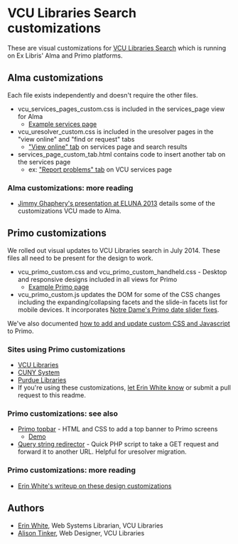 # VCU Libraries Search customizations

These are visual customizations for [VCU Libraries Search](http://search.library.vcu.edu/) which is running on Ex Libris' Alma and Primo platforms.

## Alma customizations

Each file exists independently and doesn't require the other files.

* vcu_services_pages_custom.css is included in the services_page view for Alma
	* [Example services page](http://vcu-alma-primo.hosted.exlibrisgroup.com/primo_library/libweb/action/openurl?dscnt=1&id=pmid%3A23296443&sid=Entrez%3APubMed&isSerivcesPage=true&url_ctx_fmt=null&dstmp=1368806607612&vid=vcu_services_page&institution=VCU&fromLogin=true)
* vcu_uresolver_custom.css is included in the uresolver pages in the "view online" and "find or request" tabs
	* ["View online" tab](http://vcu-alma-primo.hosted.exlibrisgroup.com/primo_library/libweb/action/openurl?dscnt=1&id=pmid%3A23296443&sid=Entrez%3APubMed&isSerivcesPage=true&url_ctx_fmt=null&dstmp=1368806607612&vid=vcu_services_page&institution=VCU&fromLogin=true) on services page and search results
* services_page_custom_tab.html contains code to insert another tab on the services page
	* 	ex: ["Report problems" tab](http://vcu-alma-primo.hosted.exlibrisgroup.com/primo_library/libweb/action/openurl?dscnt=1&id=pmid%3A23296443&sid=Entrez%3APubMed&isSerivcesPage=true&url_ctx_fmt=null&dstmp=1368806607612&vid=vcu_services_page&institution=VCU&fromLogin=true) on VCU services page 

### Alma customizations: more reading
* [Jimmy Ghaphery's presentation at ELUNA 2013](http://scholarscompass.vcu.edu/libraries_present/23/) details some of the customizations VCU made to Alma.

## Primo customizations

We rolled out visual updates to VCU Libraries search in July 2014. These files all need to be present for the design to work.

* vcu_primo_custom.css and
vcu_primo_custom_handheld.css - Desktop and responsive designs included in all views for Primo
    * [Example Primo page](http://search.library.vcu.edu/primo_library/libweb/action/dlSearch.do?institution=VCU&vid=VCU&onCampus=false&group=GUEST&search_scope=all_scope&query=any,contains,kittens)
* vcu_primo_custom.js updates the DOM for some of the CSS changes including the expanding/collapsing facets and the slide-in facets list for mobile devices. It incorporates [Notre Dame's Primo date slider fixes](https://github.com/ndlib/primo-javascript).

We've also documented [how to add and update custom CSS and Javascript](updating-themes.md) to Primo.

### Sites using Primo customizations

* [VCU Libraries](http://search.library.vcu.edu/)
* [CUNY System](http://onesearch.cuny.edu/primo_library/libweb/action/search.do?vid=CUNY)
* [Purdue Libraries](http://purdue-primo-prod.hosted.exlibrisgroup.com/primo_library/libweb/action/search.do?vid=PURDUE)
* If you're using these customizations, [let Erin White know](mailto:erwhite@vcu.edu) or submit a pull request to this readme.

### Primo customizations: see also
* [Primo topbar](https://gist.github.com/erinrwhite/3701830) - HTML and CSS to add a top banner to Primo screens
	* [Demo](http://www.people.vcu.edu/~erwhite/code/primo-topbar.html)
* [Query string redirector](https://gist.github.com/erinrwhite/5406567) - Quick PHP script to take a GET request and forward it to another URL. Helpful for uresolver migration.

### Primo customizations: more reading
* [Erin White's writeup on these design customizations](http://erinrwhite.com/a-new-look-for-search-at-vcu-libraries/)

## Authors
* [Erin White](mailto:erwhite@vcu.edu), Web Systems Librarian, VCU Libraries
* [Alison Tinker](mailto:atinker@vcu.edu), Web Designer, VCU Libraries